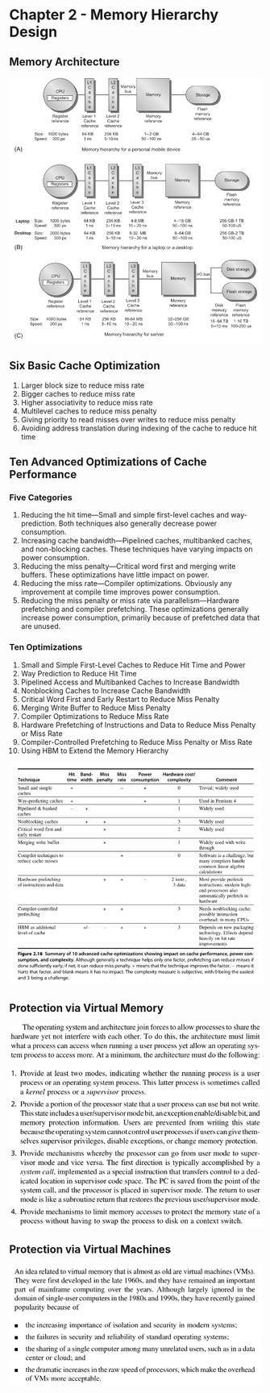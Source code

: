 # Chapter 2 - Memory Hierarchy Design

## Memory Architecture

![image-20230914112956936](image-20230914112956936.png)

## Six Basic Cache Optimization

1. Larger block size to reduce miss rate
2. Bigger caches to reduce miss rate
3. Higher associativity to reduce miss rate
4.  Multilevel caches to reduce miss penalty
5. Giving priority to read misses over writes to reduce miss penalty
6. Avoiding address translation during indexing of the cache to reduce hit time

## Ten Advanced Optimizations of Cache Performance

### Five Categories

1. Reducing the hit time—Small and simple first-level caches and way-prediction. Both techniques also generally decrease power consumption.
2. Increasing cache bandwidth—Pipelined caches, multibanked caches, and non-blocking caches. These techniques have varying impacts on power consumption.
3. Reducing the miss penalty—Critical word first and merging write buffers. These optimizations have little impact on power.
4. Reducing the miss rate—Compiler optimizations. Obviously any improvement at compile time improves power consumption.
5. Reducing the miss penalty or miss rate via parallelism—Hardware prefetching and compiler prefetching. These optimizations generally increase power consumption, primarily because of prefetched data that are unused.

### Ten Optimizations

1. Small and Simple First-Level Caches to Reduce Hit Time and Power
2. Way Prediction to Reduce Hit Time
3. Pipelined Access and Multibanked Caches to Increase Bandwidth
4. Nonblocking Caches to Increase Cache Bandwidth
5. Critical Word First and Early Restart to Reduce Miss Penalty
6. Merging Write Buffer to Reduce Miss Penalty
7.  Compiler Optimizations to Reduce Miss Rate
8. Hardware Prefetching of Instructions and Data to Reduce Miss Penalty or Miss Rate
9. Compiler-Controlled Prefetching to Reduce Miss Penalty or Miss Rate
10. Using HBM to Extend the Memory Hierarchy

![image-20230914123059495](image-20230914123059495.png)

## Protection via Virtual Memory

![image-20230914124816709](image-20230914124816709.png)

## Protection via Virtual Machines

![image-20230914124852909](image-20230914124852909.png)
